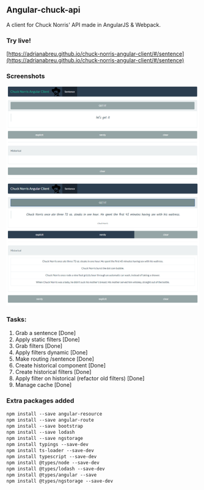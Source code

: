 ## Angular-chuck-api

A client for Chuck Norris' API made in AngularJS & Webpack.

### Try live!

[https://adrianabreu.github.io/chuck-norris-angular-client/#/sentence](https://adrianabreu.github.io/chuck-norris-angular-client/#/sentence)

### Screenshots

![Index](assets/1.PNG)
![Querying](assets/2.PNG)

### Tasks:

1. Grab a sentence [Done]
2. Apply static filters [Done] 
3. Grab filters [Done]
4. Apply filters dynamic [Done]
5. Make routing /sentence [Done]
6. Create historical component [Done]
7. Create historical filters [Done]
8. Apply filter on historical (refactor old filters) [Done]
9. Manage cache [Done]


### Extra packages added

```
npm install --save angular-resource
npm install --save angular-route
npm install --save bootstrap 
npm install --save lodash
npm install --save ngstorage
npm install typings --save-dev
npm install ts-loader --save-dev
npm install typescript --save-dev
npm install @types/node --save-dev
npm install @types/lodash --save-dev
npm install @types/angular --save
npm install @types/ngstorage --save-dev


```